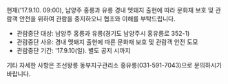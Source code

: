 현재('17.9.10. 09:00), 남양주 홍릉과 유릉 경내 멧돼지 출현에 따라 문화재 보호 및 관람객 안전을 위하여 관람을 중지하오니 협조와 이해를 부탁드립니다.

- 관람중단 대상: 남양주 홍릉과 유릉(경기도 남양주시 홍유릉로 352-1)
- 관람중단 사유: 경내 멧돼지 출현에 따른 문화재 보호 및 관람객 안전 도모
- 관람중단 기간: '17.9.10(일). 별도 공지 시까지

기타 자세한 사항은 조선왕릉 동부지구관리소 홍유릉(031-591-7043)으로 문의하시기 바랍니다.